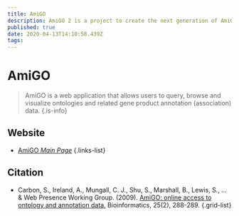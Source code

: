 ```yaml
---
title: AmiGO
description: AmiGO 2 is a project to create the next generation of AmiGO--the current official web-based set of tools for searching and browsing the Gene Ontology database.
published: true
date: 2020-04-13T14:10:58.439Z
tags: 
---
```


# AmiGO

> AmiGO is a web application that allows users to query, browse and visualize ontologies and related gene product annotation (association) data.
{.is-info}



## Website

- [AmiGO *Main Page*](http://amigo.geneontology.org/amigo/landing)
{.links-list}

## Citation

- Carbon, S., Ireland, A., Mungall, C. J., Shu, S., Marshall, B., Lewis, S., ... & Web Presence Working Group. (2009). [AmiGO: online access to ontology and annotation data.](https://academic.oup.com/bioinformatics/article/25/2/288/220714) Bioinformatics, 25(2), 288-289.
{.grid-list}